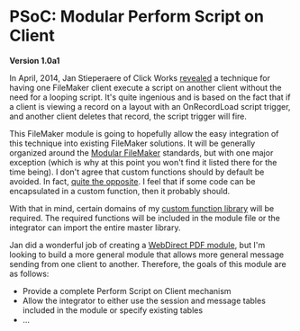 PSoC: Modular Perform Script on Client
======================================

__Version 1.0a1__

In April, 2014, Jan Stieperaere of Click Works [revealed](http://www.clickworks.be/en/trigger-script-another-client) a technique
for having one FileMaker client execute a script on another client without the need for a looping script. It's quite ingenious
and is based on the fact that if a client is viewing a record on a layout with an OnRecordLoad script trigger, and another
client deletes that record, the script trigger will fire.

This FileMaker module is going to hopefully allow the easy integration of this technique into existing FileMaker solutions. It
will be generally organized around the [Modular FileMaker](http://www.modularfilemaker.org/documentation/) standards, but with
one major exception (which is why at this point you won't find it listed there for the time being). I don't agree that custom
functions should by default be avoided. In fact, [quite the
opposite](http://chivalrysoftware.com/index.php/blog/131-glorious-custom-functions). I feel that if some code can be
encapsulated in a custom function, then it probably should.

With that in mind, certain domains of my [custom function library](https://github.com/chivalry/filemaker-custom-functions) will be required. The required functions will be included in the module file or the integrator can import the entire master library.

Jan did a wonderful job of creating a [WebDirect PDF module](http://www.modularfilemaker.org/module/pdf-in-webdirect/), but I'm
looking to build a more general module that allows more general message sending from one client to another. Therefore, the goals
of this module are as follows:

- Provide a complete Perform Script on Client mechanism
- Allow the integrator to either use the session and message tables included in the module or specify existing tables
- ...
